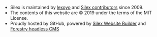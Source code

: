 ---
---

* Silex is maintained by [lexoyo](https://github.com/lexoyo "Alex Hoyau on github") and [Silex contributors](https://github.com/silexlabs/Silex/graphs/contributors "Silex contributions") since 2009.
* The contents of this website are © 2019 under the terms of the MIT License.
* Proudly hosted by GitHub, powered by [Silex Website Builder](https://www.silex.me/ "Silex free website builder") and [Forestry headless CMS](https://forestry.io/ "Forestry")
